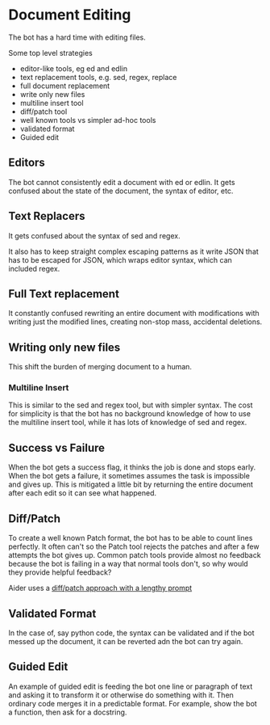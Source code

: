 # Document Editing

The bot has a hard time with editing files.

Some top level strategies

- editor-like tools, eg ed and edlin
- text replacement tools, e.g. sed, regex, replace
- full document replacement
- write only new files
- multiline insert tool
- diff/patch tool
- well known tools vs simpler ad-hoc tools
- validated format
- Guided edit

## Editors

The bot cannot consistently edit a document with ed or edlin. It gets confused about the state of the document, the syntax of editor, etc.

## Text Replacers

It gets confused about the syntax of sed and regex.

It also has to keep straight complex escaping patterns as it
write JSON that has to be escaped for JSON, which wraps editor syntax, which can included regex.

## Full Text replacement

It constantly confused rewriting an entire document with modifications with writing just the modified lines,
creating non-stop mass, accidental deletions.

## Writing only new files

This shift the burden of merging document to a human.

### Multiline Insert

This is similar to the sed and regex tool, but with simpler syntax. The cost for simplicity is that the bot has no
background knowledge of how to use the multiline insert tool, while it has lots of knowledge of sed and regex.

## Success vs Failure

When the bot gets a success flag, it thinks the job is done and stops early. When the bot gets a failure, it
sometimes assumes the task is impossible and gives up.  This is mitigated a little bit by returning the entire
document after each edit so it can see what happened.

## Diff/Patch

To create a well known Patch format, the bot has to be able to count lines perfectly. It often can't so the Patch
tool rejects the patches and after a few attempts the bot gives up. Common patch tools provide almost no feedback
because the bot is failing in a way that normal tools don't, so why would they provide helpful feedback?

Aider uses a [diff/patch approach with a lengthy prompt](https://github.com/paul-gauthier/aider/blob/main/aider/coders/editblock_prompts.py)

## Validated Format

In the case of, say python code, the syntax can be validated and if the bot messed up the document, it can be
reverted adn the bot can try again.

## Guided Edit

An example of guided edit is feeding the bot one line or paragraph of text and asking it to transform it or
otherwise do something with it. Then ordinary code merges it in a predictable format. For example, show the bot a
function, then ask for a docstring.
